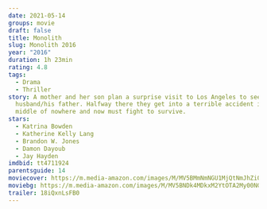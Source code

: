 ```yaml
---
date: 2021-05-14
groups: movie
draft: false
title: Monolith
slug: Monolith 2016
year: "2016"
duration: 1h 23min
rating: 4.8
tags:
  - Drama
  - Thriller
story: A mother and her son plan a surprise visit to Los Angeles to see her
  husband/his father. Halfway there they get into a terrible accident in the
  middle of nowhere and now must fight to survive.
stars:
  - Katrina Bowden
  - Katherine Kelly Lang
  - Brandon W. Jones
  - Damon Dayoub
  - Jay Hayden
imdbid: tt4711924
parentsguide: 14
moviecover: https://m.media-amazon.com/images/M/MV5BMmNmNGU1MjQtNmJhZi00NWYxLTg1ZjgtNmNlOWU3OWYzYmQ1XkEyXkFqcGdeQXVyMjA0MzYwMDY@._V1_FMjpg_UY899_.jpg
moviebg: https://m.media-amazon.com/images/M/MV5BNDk4MDkxM2YtOTA2My00NGMzLWI5YTMtYTVjMDNlZjE3ZWJiXkEyXkFqcGdeQXVyNjg0NzUxMDI@._V1_FMjpg_UX947_.jpg
trailer: 18iQxnLsFB0
---
```


